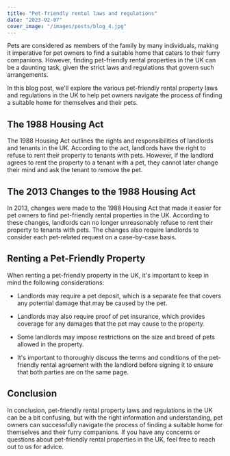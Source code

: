 ```yaml
---
title: "Pet-friendly rental laws and regulations"
date: "2023-02-07"
cover_image: "/images/posts/blog_4.jpg"
---
```


Pets are considered as members of the family by many individuals, making it imperative for pet owners to find a suitable home that caters to their furry companions. However, finding pet-friendly rental properties in the UK can be a daunting task, given the strict laws and regulations that govern such arrangements.

In this blog post, we'll explore the various pet-friendly rental property laws and regulations in the UK to help pet owners navigate the process of finding a suitable home for themselves and their pets.

## The 1988 Housing Act

The 1988 Housing Act outlines the rights and responsibilities of landlords and tenants in the UK. According to the act, landlords have the right to refuse to rent their property to tenants with pets. However, if the landlord agrees to rent the property to a tenant with a pet, they cannot later change their mind and ask the tenant to remove the pet.

## The 2013 Changes to the 1988 Housing Act

In 2013, changes were made to the 1988 Housing Act that made it easier for pet owners to find pet-friendly rental properties in the UK. According to these changes, landlords can no longer unreasonably refuse to rent their property to tenants with pets. The changes also require landlords to consider each pet-related request on a case-by-case basis.

## Renting a Pet-Friendly Property

When renting a pet-friendly property in the UK, it's important to keep in mind the following considerations:

- Landlords may require a pet deposit, which is a separate fee that covers any potential damage that may be caused by the pet.

- Landlords may also require proof of pet insurance, which provides coverage for any damages that the pet may cause to the property.

- Some landlords may impose restrictions on the size and breed of pets allowed in the property.

- It's important to thoroughly discuss the terms and conditions of the pet-friendly rental agreement with the landlord before signing it to ensure that both parties are on the same page.

## Conclusion

In conclusion, pet-friendly rental property laws and regulations in the UK can be a bit confusing, but with the right information and understanding, pet owners can successfully navigate the process of finding a suitable home for themselves and their furry companions. If you have any concerns or questions about pet-friendly rental properties in the UK, feel free to reach out to us for advice.
